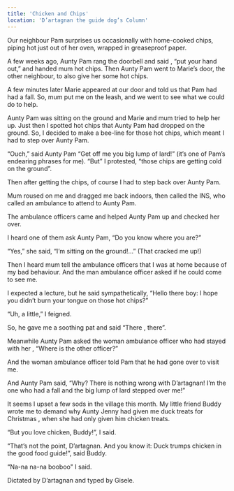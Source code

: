 ```yaml
---
title: 'Chicken and Chips'
location: 'D’artagnan the guide dog’s Column'
---
```

Our neighbour Pam surprises us occasionally with home-cooked chips, piping hot just out of her 	oven, wrapped in greaseproof paper.

A few weeks ago, Aunty Pam rang the doorbell and said , “put your hand out,” and handed mum hot chips. Then Aunty Pam went to Marie’s door, the other neighbour, to also give her some hot chips.

A few minutes later Marie appeared at our door and told us that Pam had had a fall. So, mum put me on the leash, and we went to see what we could do to help.

Aunty Pam was sitting on the ground and Marie and mum tried to help her up. Just then I spotted hot chips that Aunty Pam had dropped on the ground. So, I decided to make a bee-line for those hot chips, which meant I had to step over Aunty Pam.

“Ouch,” said Aunty Pam “Get off me you big lump of lard!” (it’s one of Pam’s endearing phrases for me).
“But” I protested, “those chips are getting cold on the ground”.

Then after getting the chips, of course I had to step back over Aunty Pam.

Mum roused on me and dragged me back indoors, then called the INS, who called an ambulance to attend to Aunty Pam.

The ambulance officers came and helped Aunty Pam up and checked her over.

I heard one of them ask Aunty Pam, “Do you know where you are?”

“Yes,” she said, “I’m sitting on the ground!…” (That cracked me up!)

Then I heard mum tell the ambulance officers that I was at home because of my bad behaviour. And the man ambulance officer asked if he could come to see me.

I expected a lecture, but he said sympathetically, “Hello there boy: I hope you didn’t burn your tongue on those hot chips?”

“Uh, a little,” I feigned.

So, he gave me a soothing pat and said “There , there”.

Meanwhile Aunty Pam asked the woman ambulance officer who had stayed with her , “Where is the other officer?”

And the woman ambulance officer told Pam that he had gone over to visit me.

And Aunty Pam said, “Why? There is nothing wrong with D’artagnan! I’m the one who had a fall and the big lump of lard stepped over me!”

It seems I upset a few sods in the village this month. My little friend Buddy wrote me to demand why Aunty Jenny had given me duck treats for Christmas , when she had only given him chicken treats.

“But you love chicken, Buddy!”, I said.

“That’s not the point, D’artagnan. And you know it: Duck trumps chicken in the good food guide!”, said Buddy.

“Na-na na-na booboo" I said.

Dictated by D’artagnan and typed by Gisele.